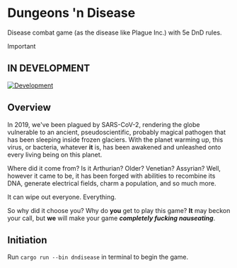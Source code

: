 # Dungeons 'n Disease
Disease combat game (as the disease like Plague Inc.) with 5e DnD rules.

> [!IMPORTANT]
> ## IN DEVELOPMENT
> [![Development](https://github.com/PrideInt/DnDisease/actions/workflows/rust.yml/badge.svg)](https://github.com/PrideInt/DnDisease/actions/workflows/rust.yml)

## Overview

In 2019, we've been plagued by SARS-CoV-2, rendering the globe vulnerable to an
ancient, pseudoscientific, probably magical pathogen that has been sleeping inside frozen glaciers.
With the planet warming up, this virus, or bacteria, whatever **it** is, has been awakened and
unleashed onto every living being on this planet. 

Where did it come from? Is it Arthurian? Older? Venetian? Assyrian? Well, however it came to be,
it has been forged with abilities to recombine its DNA, generate electrical fields, charm a population,
and so much more.

It can wipe out everyone. Everything.

So why did it choose you? Why do **you** get to play this game? **It** may beckon your call, but **we** will make 
your game ***completely fucking nauseating***.

## Initiation

Run `cargo run --bin dndisease` in terminal to begin the game.
